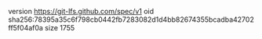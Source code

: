 version https://git-lfs.github.com/spec/v1
oid sha256:78395a35c6f798cb0442fb7283082d1d4bb82674355bcadba42702ff5f04af0a
size 1755

